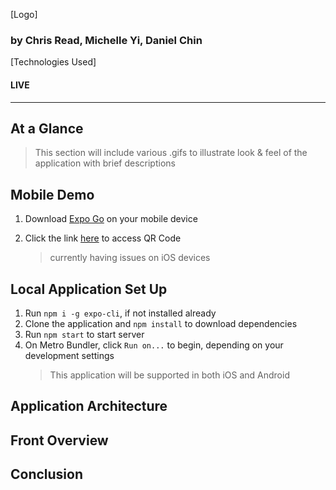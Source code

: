 [Logo]
### by Chris Read, Michelle Yi, Daniel Chin
[Technologies Used]
#### LIVE

------
## At a Glance
 > This section will include various .gifs to illustrate look & feel of the application with brief descriptions

## Mobile Demo
 1. Download [Expo Go](https://expo.dev/client) on your mobile device
<!--  2. Scan the QR code below
 <br><br/>
     > <img src="./expoQRCode.png">
     > <br></br> -->
 2. Click the link [here](https://expo.dev/accounts/bongochin/projects/LarmSquad) to access QR Code
     > currently having issues on iOS devices

## Local Application Set Up
 1. Run `npm i -g expo-cli`, if not installed already
 2. Clone the application and `npm install` to download dependencies
 3. Run `npm start` to start server
 4. On Metro Bundler, click `Run on...` to begin, depending on your development settings
     > This application will be supported in both iOS and Android

## Application Architecture
## Front Overview
## Conclusion
